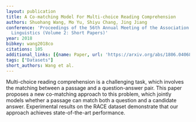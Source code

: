 ```yaml
---
layout: publication
title: A Co-matching Model For Multi-choice Reading Comprehension
authors: Shuohang Wang, Mo Yu, Shiyu Chang, Jing Jiang
conference: 'Proceedings of the 56th Annual Meeting of the Association for Computational
  Linguistics (Volume 2: Short Papers)'
year: 2018
bibkey: wang2018co
citations: 105
additional_links: [{name: Paper, url: 'https://arxiv.org/abs/1806.04068'}]
tags: ["Datasets"]
short_authors: Wang et al.
---
```

Multi-choice reading comprehension is a challenging task, which involves the
matching between a passage and a question-answer pair. This paper proposes a
new co-matching approach to this problem, which jointly models whether a
passage can match both a question and a candidate answer. Experimental results
on the RACE dataset demonstrate that our approach achieves state-of-the-art
performance.